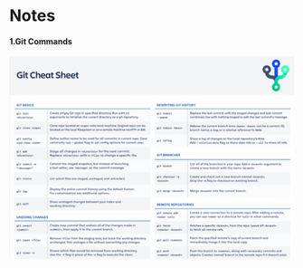 # Notes
#### 1.Git Commands
![Image 1](https://github.com/vikassharma96/Notes/blob/master/Images/0.png)
#   
